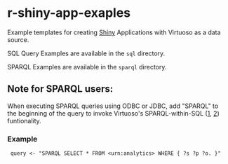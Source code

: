 # r-shiny-app-exaples

Example templates for creating [Shiny](https://shiny.posit.co) Applications with Virtuoso as a data source.

SQL Query Examples are available in the `sql` directory.

SPARQL Examples are available in the `sparql` directory.

## Note for SPARQL users: 

When executing SPARQL queries using ODBC or JDBC, add "SPARQL" to the beginning of the query to invoke Virtuoso's SPARQL-within-SQL ([1](https://medium.com/virtuoso-blog/spasql-about-8486deecba66), [2](https://docs.openlinksw.com/virtuoso/rdfsparqlinline/)) funtionality.

### Example
`  query <- "SPARQL SELECT * FROM <urn:analytics> WHERE { ?s ?p ?o. }"
`